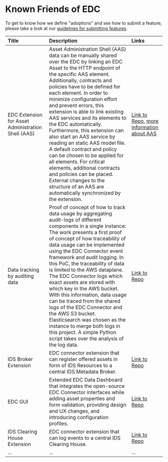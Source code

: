 # Known Friends of EDC

To get to know how we define "adoptions" and see how to submit a feature, please take a look at our
[guidelines for submitting features](../submodule/Connector/contribution_categories.md).

| Title                                              | Description                                                                                                                                                                                                                                                                                                                                                                                                                                                                                                                                                                                                                                                                                                                                 | Links                                                                                                                                                                                                                                                                  |
|:---------------------------------------------------|:--------------------------------------------------------------------------------------------------------------------------------------------------------------------------------------------------------------------------------------------------------------------------------------------------------------------------------------------------------------------------------------------------------------------------------------------------------------------------------------------------------------------------------------------------------------------------------------------------------------------------------------------------------------------------------------------------------------------------------------------|:-----------------------------------------------------------------------------------------------------------------------------------------------------------------------------------------------------------------------------------------------------------------------|
| EDC Extension for Asset Administration Shell (AAS) | Asset Administration Shell (AAS) data can be manually shared over the EDC by linking an EDC Asset to the HTTP endpoint of the specific AAS element. Additionally, contracts and policies have to be defined for each element. In order to minimize configuration effort and prevent errors, this extension is able to link existing AAS services and its elements to the EDC automatically. Furthermore, this extension can also start an AAS service by reading an static AAS model file. A default contract and policy can be chosen to be applied for all elements. For critical elements, additional contracts and policies can be placed. External changes to the structure of an AAS are automatically synchronized by the extension. | [Link to Repo](https://github.com/FraunhoferIOSB/EDC-Extension-for-AAS), [more information about AAS](https://www.plattform-i40.de/SiteGlobals/IP/Forms/Listen/Downloads/EN/Downloads_Formular.html?cl2Categories_TechnologieAnwendungsbereich_name=Verwaltungsschale) |
| Data tracking by auditing data                     | Proof of concept of how to track data usage by aggregating audit-logs of different components in a single instance: The work presents a first proof of concept of how traceability of data usage can be implemented using the EDC Connector event framework and audit logging. In this PoC, the traceability of data is limited to the AWS dataplane. The EDC Connector logs which exact assets are stored with which key in the AWS bucket. With this information, data usage can be traced from the shared logs of the EDC Connector and the AWS S3 bucket. Elasticsearch was chosen as the instance to merge both logs in this project. A simple Python script takes over the analysis of the log data.                                  | [Link to Repo](https://github.com/FraunhoferISST/edc-data-tracebility-app)                                                                                                                                                                                             |
| IDS Broker Extension                               | EDC connector extension that can register offered assets in form of IDS Resources to a central IDS Metadata Broker.                                                                                                                                                                                                                                                                                                                                                                                                                                                                                                                                                                                                                         | [Link to Repo](https://github.com/sovity/edc-extensions/tree/main/extensions/broker)                                                                                                                                                                                   |
| EDC GUI                                            | Extended EDC Data Dashboard that integrates the open-source EDC Connector interfaces while adding asset properties and form validation, providing design and UX changes, and introducing configuration profiles.                                                                                                                                                                                                                                                                                                                                                                                                                                                                                                                            | [Link to Repo](https://github.com/sovity/edc-ui)                                                                                                                                                                                                                       |
| IDS Clearing House Extension                       | EDC connector extension that can log events to a central IDS Clearing House.                                                                                                                                                                                                                                                                                                                                                                                                                                                                                                                                                                                                                                                                | [Link to Repo](https://github.com/sovity/edc-extensions/tree/main/extensions/clearinghouse)                                                                                                                                                                            |
| ...                                                | ...                                                                                                                                                                                                                                                                                                                                                                                                                                                                                                                                                                                                                                                                                                                                         | ...                                                                                                                                                                                                                                                                    |